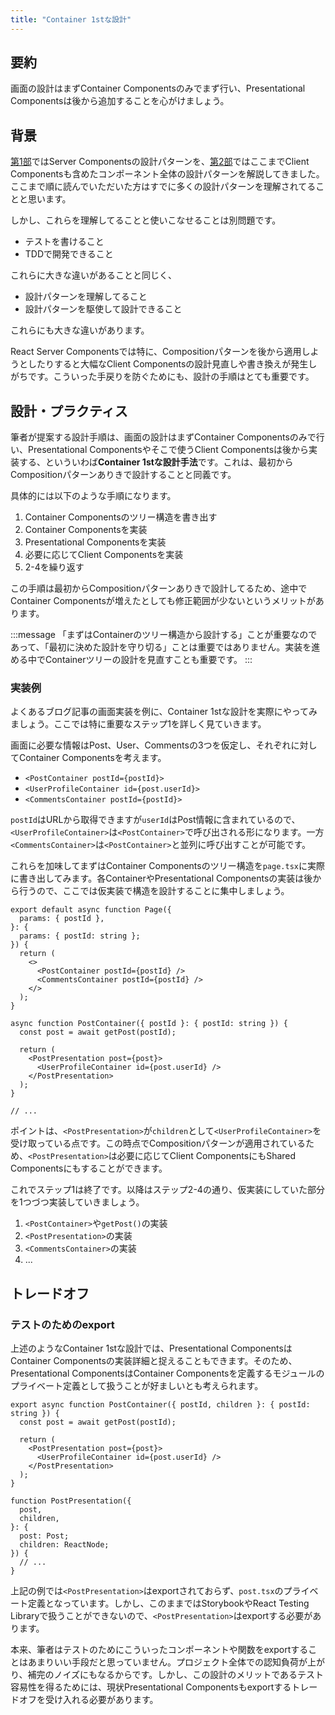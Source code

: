 ```yaml
---
title: "Container 1stな設計"
---
```


## 要約

画面の設計はまずContainer Componentsのみでまず行い、Presentational Componentsは後から追加することを心がけましょう。

## 背景

[第1部](part_1)ではServer Componentsの設計パターンを、[第2部](part_2)ではここまでClient Componentsも含めたコンポーネント全体の設計パターンを解説してきました。ここまで順に読んでいただいた方はすでに多くの設計パターンを理解されてることと思います。

しかし、これらを理解してることと使いこなせることは別問題です。

- テストを書けること
- TDDで開発できること

これらに大きな違いがあることと同じく、

- 設計パターンを理解してること
- 設計パターンを駆使して設計できること

これらにも大きな違いがあります。

React Server Componentsでは特に、Compositionパターンを後から適用しようとしたりすると大幅なClient Componentsの設計見直しや書き換えが発生しがちです。こういった手戻りを防ぐためにも、設計の手順はとても重要です。

## 設計・プラクティス

筆者が提案する設計手順は、画面の設計はまずContainer Componentsのみで行い、Presentational Componentsやそこで使うClient Componentsは後から実装する、といういわば**Container 1stな設計手法**です。これは、最初からCompositionパターンありきで設計することと同義です。

具体的には以下のような手順になります。

1. Container Componentsのツリー構造を書き出す
2. Container Componentsを実装
3. Presentational Componentsを実装
4. 必要に応じてClient Componentsを実装
5. 2-4を繰り返す

この手順は最初からCompositionパターンありきで設計してるため、途中でContainer Componentsが増えたとしても修正範囲が少ないというメリットがあります。

:::message
「まずはContainerのツリー構造から設計する」ことが重要なのであって、「最初に決めた設計を守り切る」ことは重要ではありません。実装を進める中でContainerツリーの設計を見直すことも重要です。
:::

### 実装例

よくあるブログ記事の画面実装を例に、Container 1stな設計を実際にやってみましょう。ここでは特に重要なステップ1を詳しく見ていきます。

画面に必要な情報はPost、User、Commentsの3つを仮定し、それぞれに対してContainer Componentsを考えます。

- `<PostContainer postId={postId}>`
- `<UserProfileContainer id={post.userId}>`
- `<CommentsContainer postId={postId}>`

`postId`はURLから取得できますが`userId`はPost情報に含まれているので、`<UserProfileContainer>`は`<PostContainer>`で呼び出される形になります。一方`<CommentsContainer>`は`<PostContainer>`と並列に呼び出すことが可能です。

これらを加味してまずはContainer Componentsのツリー構造を`page.tsx`に実際に書き出してみます。各ContainerやPresentational Componentsの実装は後から行うので、ここでは仮実装で構造を設計することに集中しましょう。

```tsx
export default async function Page({
  params: { postId },
}: {
  params: { postId: string };
}) {
  return (
    <>
      <PostContainer postId={postId} />
      <CommentsContainer postId={postId} />
    </>
  );
}

async function PostContainer({ postId }: { postId: string }) {
  const post = await getPost(postId);

  return (
    <PostPresentation post={post}>
      <UserProfileContainer id={post.userId} />
    </PostPresentation>
  );
}

// ...
```

ポイントは、`<PostPresentation>`が`children`として`<UserProfileContainer>`を受け取っている点です。この時点でCompositionパターンが適用されているため、`<PostPresentation>`は必要に応じてClient ComponentsにもShared Componentsにもすることができます。

これでステップ1は終了です。以降はステップ2-4の通り、仮実装にしていた部分を1つづつ実装していきましょう。

1. `<PostContainer>`や`getPost()`の実装
2. `<PostPresentation>`の実装
3. `<CommentsContainer>`の実装
4. ...

## トレードオフ

### テストのためのexport

上述のようなContainer 1stな設計では、Presentational ComponentsはContainer Componentsの実装詳細と捉えることもできます。そのため、Presentational ComponentsはContainer Componentsを定義するモジュールのプライベート定義として扱うことが好ましいとも考えられます。

```tsx :app/post.tsx
export async function PostContainer({ postId, children }: { postId: string }) {
  const post = await getPost(postId);

  return (
    <PostPresentation post={post}>
      <UserProfileContainer id={post.userId} />
    </PostPresentation>
  );
}

function PostPresentation({
  post,
  children,
}: {
  post: Post;
  children: ReactNode;
}) {
  // ...
}
```

上記の例では`<PostPresentation>`はexportされておらず、`post.tsx`のプライベート定義となっています。しかし、このままではStorybookやReact Testing Libraryで扱うことができないので、`<PostPresentation>`はexportする必要があります。

本来、筆者はテストのためにこういったコンポーネントや関数をexportすることはあまりいい手段だと思っていません。プロジェクト全体での認知負荷が上がり、補完のノイズにもなるからです。しかし、この設計のメリットであるテスト容易性を得るためには、現状Presentational Componentsもexportするトレードオフを受け入れる必要があります。
